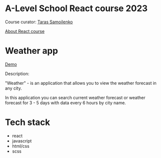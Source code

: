 # A-Level School React course 2023
Course curator: [Taras Samoilenko](https://github.com/cos1715)

 [About React course](https://a-level.com.ua/courses/front-end-online/)
# Weather app
[Demo](https://weather-dlga369tx-iren-15.vercel.app/) 

Description: 

"Weather" - is an application that allows you to view the weather forecast in any city.

In this application you can search current weather forecast or 
weather forecast for 3 - 5 days with data every 6 hours by city name.
# Tech stack
- react
- javascript
- html/css
- scss

